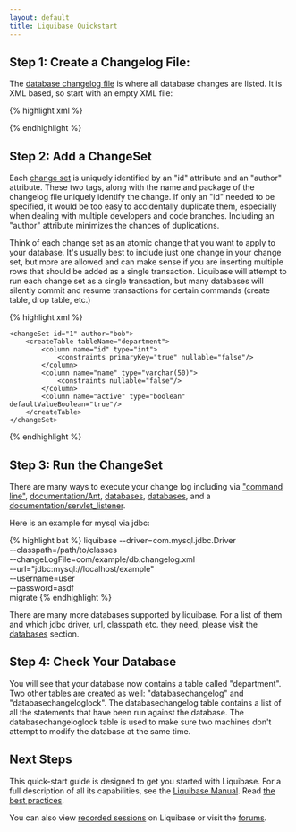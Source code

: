 ```yaml
---
layout: default
title: Liquibase Quickstart
---
```

## Step 1: Create a Changelog File: ##

The [database changelog file](documentation/databasechangelog.html) is where all database changes are listed. It is XML based, so start with an empty XML file:

{% highlight xml %}
<?xml version="1.0" encoding="UTF-8"?>

<databaseChangeLog
  xmlns="http://www.liquibase.org/xml/ns/dbchangelog"
  xmlns:xsi="http://www.w3.org/2001/XMLSchema-instance"
  xsi:schemaLocation="http://www.liquibase.org/xml/ns/dbchangelog
         http://www.liquibase.org/xml/ns/dbchangelog/dbchangelog-2.0.xsd">

</databaseChangeLog>
{% endhighlight %}

## Step 2: Add a ChangeSet ##

Each [change set](documentation/changeset.html) is uniquely identified by an "id" attribute and an "author" attribute. These two tags, along with the name and package of the changelog file uniquely identify the change. If only an "id" needed to be specified, it would be too easy to accidentally duplicate them, especially when dealing with multiple developers and code branches. Including an "author" attribute minimizes the chances of duplications.

Think of each change set as an atomic change that you want to apply to your database. It's usually best to include just one change in your change set, but more are allowed and can make sense if you are inserting multiple rows that should be added as a single transaction.  Liquibase will attempt to run each change set as a single transaction, but many databases will silently commit and resume transactions for certain commands (create table, drop table, etc.)

{% highlight xml %}
<?xml version="1.0" encoding="UTF-8"?>

<databaseChangeLog
  xmlns="http://www.liquibase.org/xml/ns/dbchangelog"
  xmlns:xsi="http://www.w3.org/2001/XMLSchema-instance"
  xsi:schemaLocation="http://www.liquibase.org/xml/ns/dbchangelog
         http://www.liquibase.org/xml/ns/dbchangelog/dbchangelog-2.0.xsd">

    <changeSet id="1" author="bob">
        <createTable tableName="department">
            <column name="id" type="int">
                <constraints primaryKey="true" nullable="false"/>
            </column>
            <column name="name" type="varchar(50)">
                <constraints nullable="false"/>
            </column>
            <column name="active" type="boolean" defaultValueBoolean="true"/>
        </createTable>
    </changeSet>

</databaseChangeLog>
{% endhighlight %}

## Step 3: Run the ChangeSet ##

There are many ways to execute your change log including via ["command line"](documentation/command_line.html), [documentation/Ant](documentation/ant/index.html), [databases](databases.html), [databases](databases.html), and a [documentation/servlet_listener](documentation/servlet_listener.html).

Here is an example for mysql via jdbc:

{% highlight bat %}
liquibase --driver=com.mysql.jdbc.Driver \
     --classpath=/path/to/classes \
     --changeLogFile=com/example/db.changelog.xml \
     --url="jdbc:mysql://localhost/example" \
     --username=user \
     --password=asdf \
     migrate
{% endhighlight %}

There are many more databases supported by liquibase. For a list of them and which jdbc driver, url, classpath etc. they need, please visit the [databases](databases.html) section.

## Step 4: Check Your Database ##

You will see that your database now contains a table called "department". Two other tables are created as well: "databasechangelog" and "databasechangeloglock". The databasechangelog table contains a list of all the statements that have been run against the database. The databasechangeloglock table is used to make sure two machines don't attempt to modify the database at the same time.



## Next Steps ##

This quick-start guide is designed to get you started with Liquibase. For a full description of all its capabilities, see the [Liquibase Manual](documentation/index.html). Read [the best practices](bestpractices.html).

You can also view [recorded sessions](training.html) on Liquibase or visit the [forums](community/index.html).